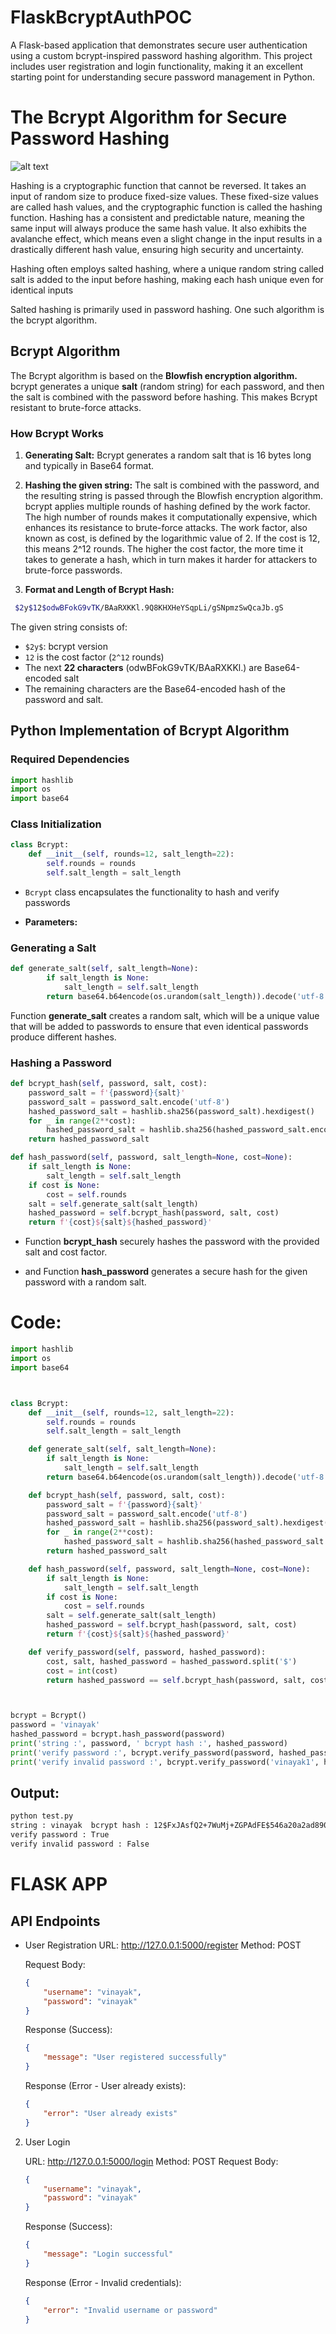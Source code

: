 # FlaskBcryptAuthPOC

A Flask-based application that demonstrates secure user authentication using a custom bcrypt-inspired password hashing algorithm. This project includes user registration and login functionality, making it an excellent starting point for understanding secure password management in Python.


# The Bcrypt Algorithm for Secure Password Hashing

![alt text](https://cdn.hashnode.com/res/hashnode/image/upload/v1733676666017/419a708a-fc72-47b1-96e2-b6a211479dc2.png?w%3D1600%26h%3D840%26fit%3Dcrop%26crop%3Dentropy%26auto%3Dcompress%2Cformat%26format%3Dwebp)


Hashing is a cryptographic function that cannot be reversed. It takes an input of random size to produce fixed-size values. These fixed-size values are called hash values, and the cryptographic function is called the hashing function. Hashing has a consistent and predictable nature, meaning the same input will always produce the same hash value. It also exhibits the avalanche effect, which means even a slight change in the input results in a drastically different hash value, ensuring high security and uncertainty.

Hashing often employs salted hashing, where a unique random string called salt is added to the input before hashing, making each hash unique even for identical inputs

Salted hashing is primarily used in password hashing. One such algorithm is the bcrypt algorithm.

## **Bcrypt Algorithm**

The Bcrypt algorithm is based on the **Blowfish encryption algorithm.** bcrypt generates a unique **salt** (random string) for each password, and then the salt is combined with the password before hashing. This makes Bcrypt resistant to brute-force attacks.

### **How Bcrypt Works**

1. **Generating Salt:**
Bcrypt generates a random salt that is 16 bytes long and typically in Base64 format.

2. **Hashing the given string:**
The salt is combined with the password, and the resulting string is passed through the Blowfish encryption algorithm. bcrypt applies multiple rounds of hashing defined by the work factor. The high number of rounds makes it computationally expensive, which enhances its resistance to brute-force attacks.
The work factor, also known as cost, is defined by the logarithmic value of 2. If the cost is 12, this means 2^12 rounds. The higher the cost factor, the more time it takes to generate a hash, which in turn makes it harder for attackers to brute-force passwords.

3. **Format and Length of Bcrypt Hash:**
```bash
 $2y$12$odwBFokG9vTK/BAaRXKKl.9Q8KHXHeYSqpLi/gSNpmzSwQcaJb.gS
```

The given string consists of:

- `$2y$`: bcrypt version
- `12` is the cost factor (`2^12` rounds)
- The next **22 characters** (odwBFokG9vTK/BAaRXKKl.) are Base64-encoded salt
- The remaining characters are the Base64-encoded hash of the password and salt.

## **Python** Implementation **of Bcrypt Algorithm**

### Required Dependencies

```python
import hashlib
import os
import base64
```

### Class Initialization

```python
class Bcrypt:
    def __init__(self, rounds=12, salt_length=22):
        self.rounds = rounds
        self.salt_length = salt_length
```

- `Bcrypt` class encapsulates the functionality to hash and verify passwords

- **Parameters:**

### Generating a Salt

```python
def generate_salt(self, salt_length=None):
        if salt_length is None:
            salt_length = self.salt_length
        return base64.b64encode(os.urandom(salt_length)).decode('utf-8')[:salt_length]
```

Function **generate_salt** creates a random salt, which will be a unique value that will be added to passwords to ensure that even identical passwords produce different hashes.

### Hashing a Password

```python
def bcrypt_hash(self, password, salt, cost):
    password_salt = f'{password}{salt}'
    password_salt = password_salt.encode('utf-8')
    hashed_password_salt = hashlib.sha256(password_salt).hexdigest()
    for _ in range(2**cost):
        hashed_password_salt = hashlib.sha256(hashed_password_salt.encode('utf-8')).hexdigest()
    return hashed_password_salt

def hash_password(self, password, salt_length=None, cost=None):
    if salt_length is None:
        salt_length = self.salt_length
    if cost is None:
        cost = self.rounds
    salt = self.generate_salt(salt_length)
    hashed_password = self.bcrypt_hash(password, salt, cost)
    return f'{cost}${salt}${hashed_password}'
```

- Function **bcrypt_hash** securely hashes the password with the provided salt and cost factor.

- and Function **hash_password** generates a secure hash for the given password with a random salt.

# Code:

```python
import hashlib
import os
import base64



class Bcrypt:
    def __init__(self, rounds=12, salt_length=22):
        self.rounds = rounds
        self.salt_length = salt_length

    def generate_salt(self, salt_length=None):
        if salt_length is None:
            salt_length = self.salt_length
        return base64.b64encode(os.urandom(salt_length)).decode('utf-8')[:salt_length]

    def bcrypt_hash(self, password, salt, cost):
        password_salt = f'{password}{salt}'
        password_salt = password_salt.encode('utf-8')
        hashed_password_salt = hashlib.sha256(password_salt).hexdigest()
        for _ in range(2**cost):
            hashed_password_salt = hashlib.sha256(hashed_password_salt.encode('utf-8')).hexdigest()
        return hashed_password_salt

    def hash_password(self, password, salt_length=None, cost=None):
        if salt_length is None:
            salt_length = self.salt_length
        if cost is None:
            cost = self.rounds
        salt = self.generate_salt(salt_length)
        hashed_password = self.bcrypt_hash(password, salt, cost)
        return f'{cost}${salt}${hashed_password}'

    def verify_password(self, password, hashed_password):
        cost, salt, hashed_password = hashed_password.split('$')
        cost = int(cost)
        return hashed_password == self.bcrypt_hash(password, salt, cost)



bcrypt = Bcrypt()
password = 'vinayak'
hashed_password = bcrypt.hash_password(password)
print('string :', password, ' bcrypt hash :', hashed_password)
print('verify password :', bcrypt.verify_password(password, hashed_password))
print('verify invalid password :', bcrypt.verify_password('vinayak1', hashed_password))
```

## Output:

```txt
python test.py
string : vinayak  bcrypt hash : 12$FxJAsfQ2+7WuMj+ZGPAdFE$546a20a2ad890186ab661cb4969e8651a6f75eb5d4ffa0706ba4153414b65ea5
verify password : True
verify invalid password : False
```


# FLASK APP

## API Endpoints
- User Registration
    URL: http://127.0.0.1:5000/register
    Method: POST

    Request Body:
    ```json
    {
        "username": "vinayak",
        "password": "vinayak"
    }
    ```
    
    Response (Success):
    ```json
    {
        "message": "User registered successfully"
    }
    ```

    Response (Error - User already exists):
    ```json
    {
        "error": "User already exists"
    }
    ```
2. User Login

    URL: http://127.0.0.1:5000/login
    Method: POST
    Request Body:
    ```json
    {
        "username": "vinayak",
        "password": "vinayak"
    }
    ```
    Response (Success):

    ```json
    {
        "message": "Login successful"
    }
    ```

    Response (Error - Invalid credentials):
    ```json
    {
        "error": "Invalid username or password"
    }
    ```





